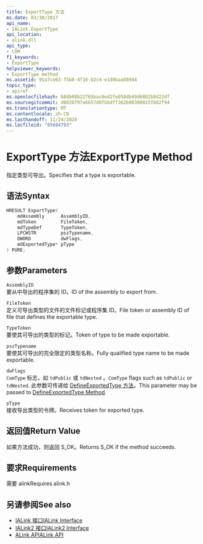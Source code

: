 ```yaml
---
title: ExportType 方法
ms.date: 03/30/2017
api_name:
- IALink.ExportType
api_location:
- alink.dll
api_type:
- COM
f1_keywords:
- ExportType
helpviewer_keywords:
- ExportType method
ms.assetid: 91a7ce63-f5b8-4f16-b2c4-e1d0baa88944
topic_type:
- apiref
ms.openlocfilehash: b8db08b22765bac0ed2fe058db49d6882b8d22df
ms.sourcegitcommit: d8020797a6657d0fbbdff362b80300815f682f94
ms.translationtype: MT
ms.contentlocale: zh-CN
ms.lasthandoff: 11/24/2020
ms.locfileid: "95684793"
---
```

# <a name="exporttype-method"></a><span data-ttu-id="dc75a-102">ExportType 方法</span><span class="sxs-lookup"><span data-stu-id="dc75a-102">ExportType Method</span></span>

<span data-ttu-id="dc75a-103">指定类型可导出。</span><span class="sxs-lookup"><span data-stu-id="dc75a-103">Specifies that a type is exportable.</span></span>  
  
## <a name="syntax"></a><span data-ttu-id="dc75a-104">语法</span><span class="sxs-lookup"><span data-stu-id="dc75a-104">Syntax</span></span>  
  
```cpp  
HRESULT ExportType(  
    mdAssembly      AssemblyID,  
    mdToken         FileToken,  
    mdTypeDef       TypeToken,  
    LPCWSTR         pszTypename,  
    DWORD           dwFlags,  
    mdExportedType* pType  
) PURE;  
```  
  
## <a name="parameters"></a><span data-ttu-id="dc75a-105">参数</span><span class="sxs-lookup"><span data-stu-id="dc75a-105">Parameters</span></span>  

 `AssemblyID`  
 <span data-ttu-id="dc75a-106">要从中导出的程序集的 ID。</span><span class="sxs-lookup"><span data-stu-id="dc75a-106">ID of the assembly to export from.</span></span>  
  
 `FileToken`  
 <span data-ttu-id="dc75a-107">定义可导出类型的文件的文件标记或程序集 ID。</span><span class="sxs-lookup"><span data-stu-id="dc75a-107">File token or assembly ID of file that defines the exportable type.</span></span>  
  
 `TypeToken`  
 <span data-ttu-id="dc75a-108">要使其可导出的类型的标记。</span><span class="sxs-lookup"><span data-stu-id="dc75a-108">Token of type to be made exportable.</span></span>  
  
 `pszTypename`  
 <span data-ttu-id="dc75a-109">要使其可导出的完全限定的类型名称。</span><span class="sxs-lookup"><span data-stu-id="dc75a-109">Fully qualified type name to be made exportable.</span></span>  
  
 `dwFlags`  
 <span data-ttu-id="dc75a-110">`ComType` 标志，如 `tdPublic` 或 `tdNested` 。</span><span class="sxs-lookup"><span data-stu-id="dc75a-110">`ComType` flags such as `tdPublic` or `tdNested`.</span></span> <span data-ttu-id="dc75a-111">此参数可传递给 [DefineExportedType 方法](../metadata/imetadataassemblyemit-defineexportedtype-method.md)。</span><span class="sxs-lookup"><span data-stu-id="dc75a-111">This parameter may be passed to [DefineExportedType Method](../metadata/imetadataassemblyemit-defineexportedtype-method.md).</span></span>  
  
 `pType`  
 <span data-ttu-id="dc75a-112">接收导出类型的令牌。</span><span class="sxs-lookup"><span data-stu-id="dc75a-112">Receives token for exported type.</span></span>  
  
## <a name="return-value"></a><span data-ttu-id="dc75a-113">返回值</span><span class="sxs-lookup"><span data-stu-id="dc75a-113">Return Value</span></span>  

 <span data-ttu-id="dc75a-114">如果方法成功，则返回 S_OK。</span><span class="sxs-lookup"><span data-stu-id="dc75a-114">Returns S_OK if the method succeeds.</span></span>  
  
## <a name="requirements"></a><span data-ttu-id="dc75a-115">要求</span><span class="sxs-lookup"><span data-stu-id="dc75a-115">Requirements</span></span>  

 <span data-ttu-id="dc75a-116">需要 alink</span><span class="sxs-lookup"><span data-stu-id="dc75a-116">Requires alink.h</span></span>  
  
## <a name="see-also"></a><span data-ttu-id="dc75a-117">另请参阅</span><span class="sxs-lookup"><span data-stu-id="dc75a-117">See also</span></span>

- [<span data-ttu-id="dc75a-118">IALink 接口</span><span class="sxs-lookup"><span data-stu-id="dc75a-118">IALink Interface</span></span>](ialink-interface.md)
- [<span data-ttu-id="dc75a-119">IALink2 接口</span><span class="sxs-lookup"><span data-stu-id="dc75a-119">IALink2 Interface</span></span>](ialink2-interface.md)
- [<span data-ttu-id="dc75a-120">ALink API</span><span class="sxs-lookup"><span data-stu-id="dc75a-120">ALink API</span></span>](index.md)
